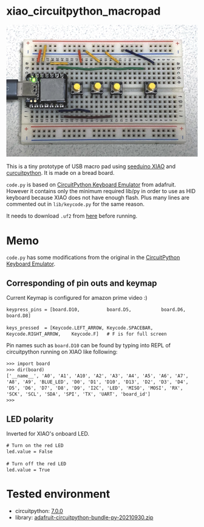 # xiao_circuitpython_macropad

![bread board photo](./img.jpeg)

This is a tiny prototype of USB macro pad using [seeduino XIAO](https://wiki.seeedstudio.com/Seeeduino-XIAO/) and [curcuitpython](https://circuitpython.org/).
It is made on a bread board.

`code.py` is based on [CircuitPython Keyboard Emulator](https://learn.adafruit.com/circuitpython-essentials/circuitpython-hid-keyboard-and-mouse#circuitpython-keyboard-emulator-2985260-1) from adafruit. However it contains only the minimum required lib/py in order to use as HID keyboard because XIAO does not have enough flash. Plus many lines are commented out in `lib/keycode.py` for the same reason.

It needs to download `.uf2` from [here](https://circuitpython.org/board/seeeduino_xiao/) before running.

# Memo

`code.py` has some modifications from the original in the [CircuitPython Keyboard Emulator](https://learn.adafruit.com/circuitpython-essentials/circuitpython-hid-keyboard-and-mouse#circuitpython-keyboard-emulator-2985260-1).

## Corresponding of pin outs and keymap 

Current Keymap is configured for amazon prime video :)

```
keypress_pins = [board.D10,          board.D5,           board.D6,               board.D8]

keys_pressed  = [Keycode.LEFT_ARROW, Keycode.SPACEBAR,   Keycode.RIGHT_ARROW,    Keycode.F]   # F is for full screen
```

Pin names such as `board.D10` can be found by typing into REPL of circuitpython running on XIAO like following:
```
>>> import board
>>> dir(board)
['__name__', 'A0', 'A1', 'A10', 'A2', 'A3', 'A4', 'A5', 'A6', 'A7', 'A8', 'A9', 'BLUE_LED', 'D0', 'D1', 'D10', 'D13', 'D2', 'D3', 'D4', 'D5', 'D6', 'D7', 'D8', 'D9', 'I2C', 'LED', 'MISO', 'MOSI', 'RX', 'SCK', 'SCL', 'SDA', 'SPI', 'TX', 'UART', 'board_id']
>>>
```

## LED polarity

Inverted for XIAO's onboard LED.

```
# Turn on the red LED
led.value = False

# Turn off the red LED
led.value = True
```

# Tested environment

- circuitpython: [7.0.0](https://circuitpython.org/board/seeeduino_xiao/)
- library: [adafruit-circuitpython-bundle-py-20210930.zip](https://circuitpython.org/libraries)
